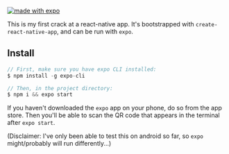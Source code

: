 [![made with expo](https://img.shields.io/badge/MADE%20WITH%20EXPO-000.svg?style=for-the-badge&logo=expo&labelColor=4630eb&logoWidth=20)](https://github.com/expo/expo)

This is my first crack at a react-native app.  It's bootstrapped with `create-react-native-app`, and can be run with `expo`.

## Install

```js
// First, make sure you have expo CLI installed:
$ npm install -g expo-cli

// Then, in the project directory:
$ npm i && expo start
```

If you haven't downloaded the `expo` app on your phone, do so from the app store.  Then you'll be able to scan the QR code that appears in the terminal after `expo start`.

(Disclaimer: I've only been able to test this on android so far, so `expo` might/probably will run differently...)